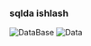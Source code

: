 ### sqlda ishlash

<img src = "./db.jpg" alt = "DataBase">
<img src = "https://www.simplilearn.com/ice9/free_resources_article_thumb/database_management.jpg" alt = "Data">